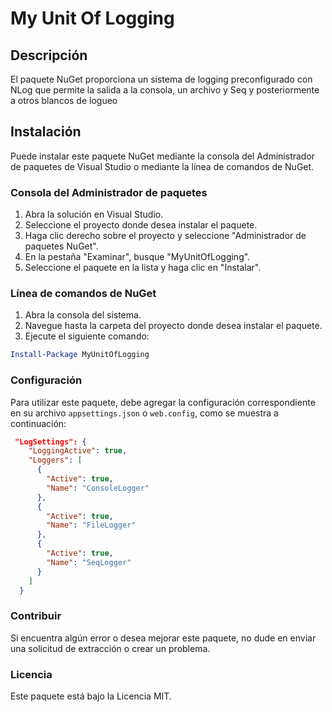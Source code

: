# My Unit Of Logging

## Descripción

El paquete NuGet proporciona un sistema de logging preconfigurado con NLog que permite la salida a la consola, un archivo y Seq y posteriormente a otros blancos de logueo

## Instalación

Puede instalar este paquete NuGet mediante la consola del Administrador de paquetes de Visual Studio o mediante la línea de comandos de NuGet.

### Consola del Administrador de paquetes

1. Abra la solución en Visual Studio.
2. Seleccione el proyecto donde desea instalar el paquete.
3. Haga clic derecho sobre el proyecto y seleccione "Administrador de paquetes NuGet".
4. En la pestaña "Examinar", busque "MyUnitOfLogging".
5. Seleccione el paquete en la lista y haga clic en "Instalar".

### Línea de comandos de NuGet

1. Abra la consola del sistema.
2. Navegue hasta la carpeta del proyecto donde desea instalar el paquete.
3. Ejecute el siguiente comando:

```powershell
Install-Package MyUnitOfLogging
```

### Configuración

Para utilizar este paquete, debe agregar la configuración correspondiente en su archivo `appsettings.json` o `web.config`, como se muestra a continuación:
```json
 "LogSettings": {
    "LoggingActive": true,
    "Loggers": [
      {
        "Active": true,
        "Name": "ConsoleLogger"
      },
      {
        "Active": true,
        "Name": "FileLogger"
      },
      {
        "Active": true,
        "Name": "SeqLogger"
      }
    ]
  }
  ```
  
### Contribuir
Si encuentra algún error o desea mejorar este paquete, no dude en enviar una solicitud de extracción o crear un problema.

### Licencia
Este paquete está bajo la Licencia MIT.

